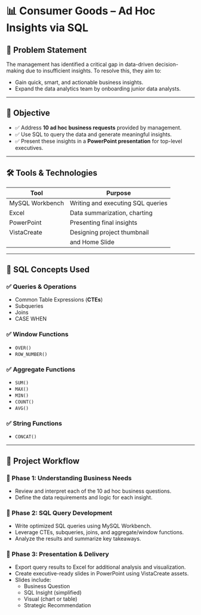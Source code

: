 # 📊 Consumer Goods – Ad Hoc Insights via SQL

## 🧩 Problem Statement

The management has identified a critical gap in data-driven decision-making due to insufficient insights. To resolve this, they aim to:

- Gain quick, smart, and actionable business insights.
- Expand the data analytics team by onboarding junior data analysts.

---

## 🎯 Objective

- ✅ Address **10 ad hoc business requests** provided by management.
- ✅ Use SQL to query the data and generate meaningful insights.
- ✅ Present these insights in a **PowerPoint presentation** for top-level executives.

---

## 🛠️ Tools & Technologies

| Tool           | Purpose                              |
|----------------|--------------------------------------|
| MySQL Workbench| Writing and executing SQL queries    |
| Excel          | Data summarization, charting         |
| PowerPoint     | Presenting final insights            |
| VistaCreate    | Designing project thumbnail          |
|                | and Home Slide                       |  

---

## 🧠 SQL Concepts Used

### ✅ Queries & Operations
- Common Table Expressions (**CTEs**)
- Subqueries
- Joins
- CASE WHEN

### ✅ Window Functions
- `OVER()`
- `ROW_NUMBER()`

### ✅ Aggregate Functions
- `SUM()`
- `MAX()`
- `MIN()`
- `COUNT()`
- `AVG()`

### ✅ String Functions
- `CONCAT()`

---

## 📝 Project Workflow

### 🔹 Phase 1: Understanding Business Needs
- Review and interpret each of the 10 ad hoc business questions.
- Define the data requirements and logic for each insight.

### 🔹 Phase 2: SQL Query Development
- Write optimized SQL queries using MySQL Workbench.
- Leverage CTEs, subqueries, joins, and aggregate/window functions.
- Analyze the results and summarize key takeaways.

### 🔹 Phase 3: Presentation & Delivery
- Export query results to Excel for additional analysis and visualization.
- Create executive-ready slides in PowerPoint using VistaCreate assets.
- Slides include:
  - Business Question
  - SQL Insight (simplified)
  - Visual (chart or table)
  - Strategic Recommendation





